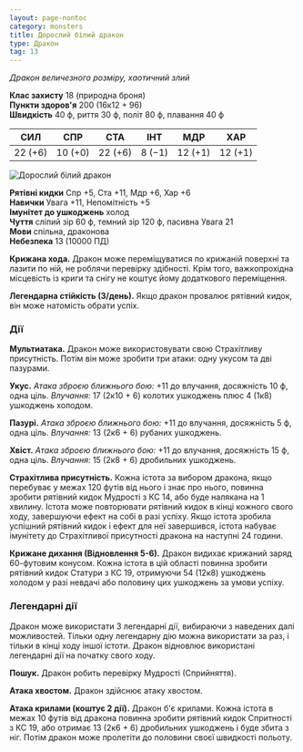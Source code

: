 ```yaml
---
layout: page-nontoc
category: monsters
title: Дорослий білий дракон
type: Дракон
tag: 13
---
```


_Дракон величезного розміру, хаотичний злий_

**Клас захисту** 18 (природна броня)    
**Пункти здоров'я** 200 (16к12 + 96)    
**Швидкість** 40 ф, риття 30 ф, політ 80 ф, плавання 40 ф

| СИЛ     | СПР     | СТА     | ІНТ    | МДР     | ХАР     |
| ------- | ------- | ------- | ------ | ------- | ------- |
| 22 (+6) | 10 (+0) | 22 (+6) | 8 (−1) | 12 (+1) | 12 (+1) |

![Дорослий білий дракон](https://www.dndbeyond.com/avatars/thumbnails/30782/433/1000/1000/638061962219215658.png)

**Рятівні кидки** Спр +5, Ста +11, Мдр +6, Хар +6    
**Навички** Увага +11, Непомітність +5    
**Імунітет до ушкоджень** холод    
**Чуття** сліпий зір 60 ф, темний зір 120 ф, пасивна Увага 21    
**Мови** спільна, драконова    
**Небезпека** 13 (10000 ПД)

**Крижана хода.** Дракон може переміщуватися по крижаній поверхні та лазити по ній, не роблячи перевірку здібності. Крім того, важкопрохідна місцевість із криги та снігу не коштує йому додаткового переміщення.    

**Легендарна стійкість (3/день).** Якщо дракон провалює рятівний кидок, він може натомість обрати успіх.

### Дії
**Мультиатака.** Дракон може використовувати свою Страхітливу присутність. Потім він може зробити три атаки: одну укусом та дві пазурами.    

**Укус.** _Атака зброєю ближнього бою:_ +11 до влучання, досяжність 10 ф, одна ціль. _Влучання:_ 17 (2к10 + 6) колотих ушкоджень плюс 4 (1к8) ушкоджень холодом.    

**Пазурі.** _Атака зброєю ближнього бою:_ +11 до влучання, досяжність 5 ф, одна ціль. _Влучання:_ 13 (2к6 + 6) рубаних ушкоджень.    

**Хвіст.** _Атака зброєю ближнього бою:_ +11 до влучання, досяжність 15 ф, одна ціль. _Влучання:_ 15 (2к8 + 6) дробильних ушкоджень.    

**Страхітлива присутність.** Кожна істота за вибором дракона, якщо перебуває у межах 120 футів від нього і знає про нього, повинна зробити рятівний кидок Мудрості з КС 14, або буде налякана на 1 хвилину. Істота може повторювати рятівний кидок в кінці кожного свого ходу, завершуючи ефект на собі в разі успіху. Якщо істота зробила успішний рятівний кидок і ефект для неї завершився, істота набуває імунітету до Страхітливої присутності дракона на наступні 24 години.    

**Крижане дихання (Відновлення 5-6).** Дракон видихає крижаний заряд 60-футовим конусом. Кожна істота в цій області повинна зробити рятівний кидок Статури з КС 19, отримуючи 54 (12к8) ушкоджень холодом у разі невдачі або половину цих ушкоджень за умови успіху.

### Легендарні дії
Дракон може використати 3 легендарні дії, вибираючи з наведених далі можливостей. Тільки одну легендарну дію можна використати за раз, і тільки в кінці ходу іншої істоти. Дракон відновлює використані легендарні дії на початку свого ходу.    

**Пошук.** Дракон робить перевірку Мудрості (Сприйняття).    

**Атака хвостом.** Дракон здійснює атаку хвостом.   

**Атака крилами (коштує 2 дії).** Дракон б'є крилами. Кожна істота в межах 10 футів від дракона повинна зробити рятівний кидок Спритності з КС 19, або отримає 13 (2к6 + 6) дробильних ушкоджень і буде збита з ніг. Потім дракон може пролетіти до половини своєї швидкості польоту.
